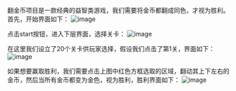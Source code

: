 翻金币项目是一款经典的益智类游戏，我们需要将金币都翻成同色，才视为胜利。首先，开始界面如下：
![image](https://github.com/user-attachments/assets/9af8ae1d-10b6-488f-b405-eff2c663c7d0)

点击start按钮，进入下层界面，选择关卡：
![image](https://github.com/user-attachments/assets/987de7a2-6906-4039-af52-c141d5496d57)

在这里我们设立了20个关卡供玩家选择，假设我们点击了第1关，界面如下：
![image](https://github.com/user-attachments/assets/dd829af4-accf-42d1-9d3e-3d2d408f56c6)

如果想要赢取胜利，我们需要点击上图中红色方框选取的区域，翻动其上下左右的金币，然后当所有金币都变为金色，视为胜利，胜利界面如下：
![image](https://github.com/user-attachments/assets/709ad0ca-ca58-4dea-aff7-0042e775519a)

